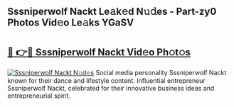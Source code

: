 ## Sssniperwolf Nackt Le𝚊k𝚎d N𝚞𝚍es - Part-zy0 Photos Vid𝚎o Le𝚊ks YGaSV

# <h2><a href="http://fb5tf0d.evod.top/?m=Sssniperwolf+Nackt">🔗 👉🔴 Sssniperwolf Nackt Vid𝚎o Ph𝚘t𝚘s</a></h2>

[![Sssniperwolf Nackt N𝚞d𝚎s](https://i.imgur.com/8V9OHl7.gif)](http://fb5tf0d.evod.top/?m=Sssniperwolf+Nackt)
Social media personality Sssniperwolf Nackt known for their dance and lifestyle content. Influential entrepreneur Sssniperwolf Nackt, celebrated for their innovative business ideas and entrepreneurial spirit. 
